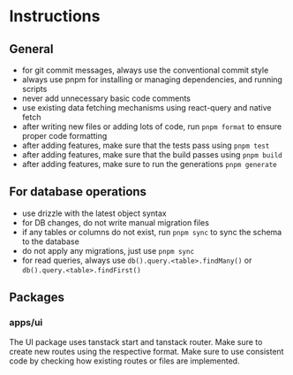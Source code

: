 # Instructions

## General

- for git commit messages, always use the conventional commit style
- always use pnpm for installing or managing dependencies, and running scripts
- never add unnecessary basic code comments
- use existing data fetching mechanisms using react-query and native fetch
- after writing new files or adding lots of code, run `pnpm format` to ensure proper code formatting
- after adding features, make sure that the tests pass using `pnpm test`
- after adding features, make sure that the build passes using `pnpm build`
- after adding features, make sure to run the generations `pnpm generate`

## For database operations

- use drizzle with the latest object syntax
- for DB changes, do not write manual migration files
- if any tables or columns do not exist, run `pnpm sync` to sync the schema to the database
- do not apply any migrations, just use `pnpm sync`
- for read queries, always use `db().query.<table>.findMany()` or `db().query.<table>.findFirst()`

## Packages

### apps/ui

The UI package uses tanstack start and tanstack router. Make sure to create new routes using the respective format.
Make sure to use consistent code by checking how existing routes or files are implemented.
